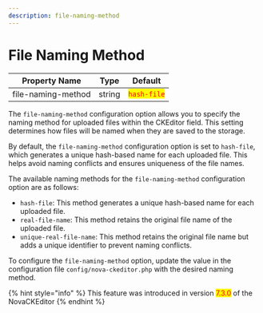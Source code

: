 ```yaml
---
description: file-naming-method
---
```


# File Naming Method

| Property Name      | Type   | Default                                     |
| ------------------ | ------ | ------------------------------------------- |
| file-naming-method | string | <mark style="color:red;">`hash-file`</mark> |

The `file-naming-method` configuration option allows you to specify the naming method for uploaded files within the CKEditor field. This setting determines how files will be named when they are saved to the storage.

By default, the `file-naming-method` configuration option is set to `hash-file`, which generates a unique hash-based name for each uploaded file. This helps avoid naming conflicts and ensures uniqueness of the file names.



The available naming methods for the `file-naming-method` configuration option are as follows:

* `hash-file`: This method generates a unique hash-based name for each uploaded file.
* `real-file-name`: This method retains the original file name of the uploaded file.
* `unique-real-file-name`: This method retains the original file name but adds a unique identifier to prevent naming conflicts.

To configure the `file-naming-method` option, update the value in the configuration file `config/nova-ckeditor.php` with the desired naming method.



{% hint style="info" %}
This feature was introduced in version <mark style="color:red;">7.3.0</mark> of the NovaCKEditor
{% endhint %}



